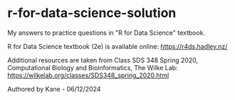 # r-for-data-science-solution

My answers to practice questions in "R for Data Science" textbook. 

R for Data Science textbook (2e) is available online: https://r4ds.hadley.nz/

Additional resources are taken from Class SDS 348 Spring 2020, Computational Biology and Bioinformatics, The Wilke Lab: https://wilkelab.org/classes/SDS348_spring_2020.html



Authored by Kane - 06/12/2024
